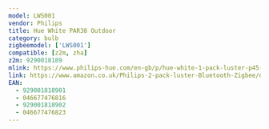 ```yaml
---
model: LWS001
vendor: Philips
title: Hue White PAR38 Outdoor
category: bulb
zigbeemodel: ['LWS001']
compatible: [z2m, zha]
z2m: 9290018189
mlink: https://www.philips-hue.com/en-gb/p/hue-white-1-pack-luster-p45-e14/8719514266889
link: https://www.amazon.co.uk/Philips-2-pack-luster-Bluetooth-Zigbee/dp/B08CZVYJH1
EAN: 
  - 929001818901
  - 046677476816
  - 929001818902
  - 046677476823
---
```

